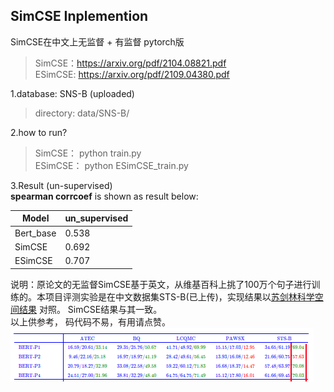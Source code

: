 ## SimCSE Inplemention

SimCSE在中文上无监督 + 有监督 pytorch版
> SimCSE：https://arxiv.org/pdf/2104.08821.pdf   
> ESimCSE: https://arxiv.org/pdf/2109.04380.pdf

1.database: SNS-B (uploaded)
> directory: data/SNS-B/

2.how to run?
> SimCSE： python train.py  
> ESimCSE： python ESimCSE_train.py

3.Result (un-supervised)  
**spearman corrcoef** is shown as result below:

| Model     | un_supervised |
|-----------|---------------|
| Bert_base | 0.538         |   
| SimCSE    | 0.692         |
| ESimCSE   | 0.707         | 

说明：原论文的无监督SimCSE基于英文，从维基百科上挑了100万个句子进行训练的。本项目评测实验是在中文数据集STS-B(已上传)，实现结果以[苏剑林科学空间结果](https://spaces.ac.cn/archives/8348) 对照。
SimCSE结果与其一致。   
以上供参考， 码代码不易，有用请点赞。  
![img.png](./data/pic/img.png)  
